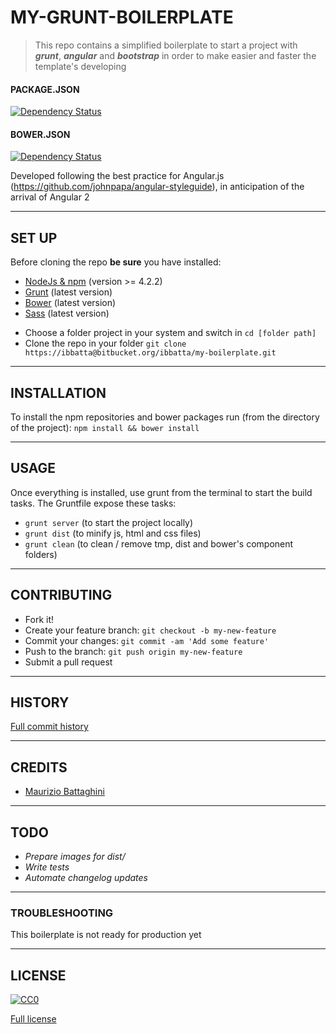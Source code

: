 # __MY-GRUNT-BOILERPLATE__

>This repo contains a simplified boilerplate to start a project with *__grunt__*, *__angular__* and *__bootstrap__* in order to make easier and faster the template's developing

#### PACKAGE.JSON
[![Dependency Status](https://www.versioneye.com/user/projects/56b8832ff6e5060033d602ce/badge.svg?style=flat)](https://www.versioneye.com/user/projects/56b8832ff6e5060033d602ce)

#### BOWER.JSON
[![Dependency Status](https://www.versioneye.com/user/projects/56b8832ef6e506003a88f247/badge.svg?style=flat)](https://www.versioneye.com/user/projects/56b8832ef6e506003a88f247)

Developed following the best practice for Angular.js (https://github.com/johnpapa/angular-styleguide), in anticipation of the arrival of Angular 2

---

## __SET UP__

Before cloning the repo __be sure__ you have installed:

* [NodeJs & npm](http://nodejs.org/download/) (version >= 4.2.2)
* [Grunt](http://gruntjs.com/getting-started) (latest version)
* [Bower](http://bower.io/) (latest version)
* [Sass](http://sass-lang.com/install) (latest version)

- Choose a folder project in your system and switch in `cd [folder path]`
- Clone the repo in your folder `git clone https://ibbatta@bitbucket.org/ibbatta/my-boilerplate.git`

---

## __INSTALLATION__

To install the npm repositories and bower packages run (from the directory of the project): `npm install && bower install`

---

## __USAGE__

Once everything is installed, use grunt from the terminal to start the build tasks.
The Gruntfile expose these tasks:

- `grunt server` (to start the project locally)
- `grunt dist` (to minify js, html and css files)
- `grunt clean` (to clean / remove tmp, dist and bower's component folders)

---

## __CONTRIBUTING__

- Fork it!
- Create your feature branch: `git checkout -b my-new-feature`
- Commit your changes: `git commit -am 'Add some feature'`
- Push to the branch: `git push origin my-new-feature`
- Submit a pull request

---

## __HISTORY__

[Full commit history](CHANGELOG.md)

---

## __CREDITS__

- [Maurizio Battaghini](http://twitter.com/battago)

---

## __TODO__

- _Prepare images for dist/_
- _Write tests_
- _Automate changelog updates_

---

### __TROUBLESHOOTING__ ###

This boilerplate is not ready for production yet

---

## __LICENSE__

[![CC0](https://licensebuttons.net/p/zero/1.0/88x31.png)](http://creativecommons.org/publicdomain/zero/1.0/)

[Full license](LICENSE)